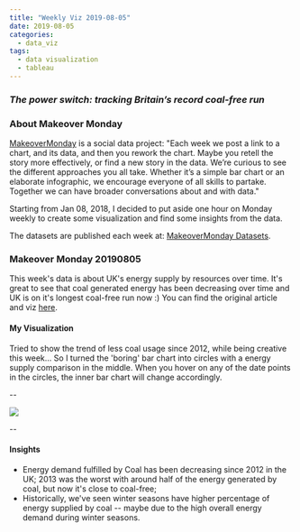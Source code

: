 ```yaml
---
title: "Weekly Viz 2019-08-05"
date: 2019-08-05
categories:
  - data_viz
tags:
  - data visualization
  - tableau
---
```


### *The power switch: tracking Britain’s record coal-free run*


### About Makeover Monday

[MakeoverMonday](http://www.makeovermonday.co.uk/) is a social data project:
"Each week we post a link to a chart, and its data, and then you rework the chart.
Maybe you retell the story more effectively, or find a new story in the data.
We’re curious to see the different approaches you all take. Whether it’s a simple bar chart or an elaborate infographic, we encourage everyone of all skills to partake.
Together we can have broader conversations about and with data."

Starting from Jan 08, 2018, I decided to put aside one hour on Monday weekly to create some visualization and find some insights from the data.

The datasets are published each week at: [MakeoverMonday Datasets](http://www.makeovermonday.co.uk/data/).

### Makeover Monday 20190805

This week's data is about UK's energy supply by resources over time. It's great to see that coal generated energy has been decreasing over time and UK is on it's longest coal-free run now :) You can find the original article and viz [here](https://www.theguardian.com/environment/ng-interactive/2019/may/25/the-power-switch-tracking-britains-record-coal-free-run?utm_term=Autofeed&CMP=twt_gu&utm_medium=&utm_source=Twitter#Echobox=1558805012).  

#### My Visualization

Tried to show the trend of less coal usage since 2012, while being creative this week... So I turned the 'boring' bar chart into circles with a energy supply comparison in the middle. When you hover on any of the date points in the circles, the inner bar chart will change accordingly.  

--  
<div class='tableauPlaceholder' id='viz1565056265899' style='position: relative'>
<noscript><a href='#'>
  <img alt=' ' src='https:&#47;&#47;public.tableau.com&#47;static&#47;images&#47;Ma&#47;MakeOverMonday20190805&#47;BritainCoalUsage&#47;1_rss.png' style='border: none' />
</a></noscript>
<object class='tableauViz'  style='display:none;'>
  <param name='host_url' value='https%3A%2F%2Fpublic.tableau.com%2F' />
  <param name='embed_code_version' value='3' />
  <param name='path' value='views&#47;MakeOverMonday20190805&#47;BritainCoalUsage?:embed=y&amp;:display_count=y' /> 
  <param name='toolbar' value='yes' />
  <param name='static_image' value='https:&#47;&#47;public.tableau.com&#47;static&#47;images&#47;Ma&#47;MakeOverMonday20190805&#47;BritainCoalUsage&#47;1.png' />
  <param name='animate_transition' value='yes' />
  <param name='display_static_image' value='yes' />
  <param name='display_spinner' value='yes' />
  <param name='display_overlay' value='yes' />
  <param name='display_count' value='yes' />
</object></div>             
<script type='text/javascript'>             
  var divElement = document.getElementById('viz1565056265899');          
  var vizElement = divElement.getElementsByTagName('object')[0];            
  vizElement.style.width='800px';vizElement.style.height='827px';           
  var scriptElement = document.createElement('script');                
  scriptElement.src = 'https://public.tableau.com/javascripts/api/viz_v1.js';    
  vizElement.parentNode.insertBefore(scriptElement, vizElement);              
</script>
  
--  

#### Insights
* Energy demand fulfilled by Coal has been decreasing since 2012 in the UK; 2013 was the worst with around half of the energy generated by coal, but now it's close to coal-free;  
* Historically, we've seen winter seasons have higher percentage of energy supplied by coal -- maybe due to the high overall energy demand during winter seasons.  

